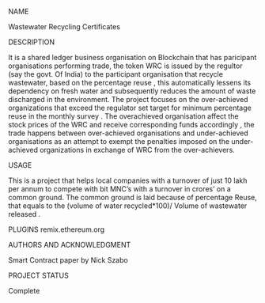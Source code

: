 NAME 

Wastewater Recycling Certificates

DESCRIPTION

It is a shared ledger business organisation on Blockchain that has paricipant organisations performing trade, the token WRC is issued by the regultor (say the govt. Of India)  to the participant organisation that recycle wastewater, based on the percentage reuse , this automatically lessens its dependency on fresh water and subsequently reduces the amount of waste discharged in the environment. 
   The project focuses on the over-achieved organizations that exceed the regulator set target for minimum percentage reuse in the monthly survey . The overachieved organisation affect the stock prices of the WRC and receive corresponding funds accordingly , the trade happens between over-achieved organisations and under-achieved organisations as an attempt to exempt the penalties imposed on the under-achieved organizations in exchange of WRC from the over-achievers.

USAGE

This is a project that helps local companies with a turnover of just 10 lakh per annum to compete with bit MNC’s with a turnover in crores’ on a common ground. The common ground is laid because of percentage Reuse, that equals to the (volume of water recycled*100)/ Volume of wastewater released .

PLUGINS
remix.ethereum.org

AUTHORS AND ACKNOWLEDGMENT

Smart Contract paper by Nick Szabo

PROJECT STATUS

Complete